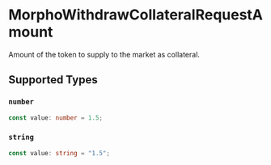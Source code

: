 # MorphoWithdrawCollateralRequestAmount

Amount of the token to supply to the market as collateral.


## Supported Types

### `number`

```typescript
const value: number = 1.5;
```

### `string`

```typescript
const value: string = "1.5";
```

